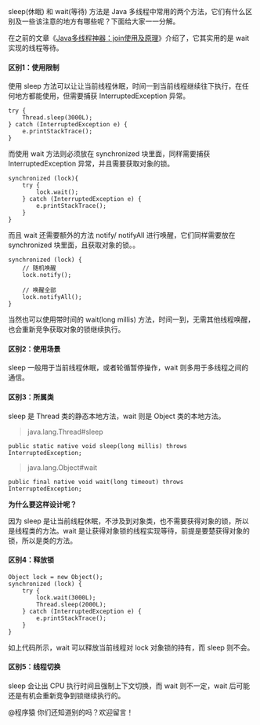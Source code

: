 
sleep(休眠) 和 wait(等待) 方法是 Java 多线程中常用的两个方法，它们有什么区别及一些该注意的地方有哪些呢？下面给大家一一分解。

在之前的文章《[Java多线程神器：join使用及原理](https://mp.weixin.qq.com/s/at8NynjnYvqkFw61kn3Apg)》介绍了，它其实用的是 wait 实现的线程等待。

#### 区别1：使用限制

使用 sleep 方法可以让让当前线程休眠，时间一到当前线程继续往下执行，在任何地方都能使用，但需要捕获 InterruptedException 异常。

```
try {
	Thread.sleep(3000L);
} catch (InterruptedException e) {
	e.printStackTrace();
}
```

而使用 wait 方法则必须放在 synchronized 块里面，同样需要捕获 InterruptedException 异常，并且需要获取对象的锁。

```
synchronized (lock){
    try {
        lock.wait();
    } catch (InterruptedException e) {
        e.printStackTrace();
    }
}
```

而且 wait 还需要额外的方法 notify/ notifyAll 进行唤醒，它们同样需要放在 synchronized 块里面，且获取对象的锁。。


```
synchronized (lock) {
    // 随机唤醒
    lock.notify();
    
    // 唤醒全部
    lock.notifyAll();
}
```

当然也可以使用带时间的 wait(long millis) 方法，时间一到，无需其他线程唤醒，也会重新竞争获取对象的锁继续执行。

#### 区别2：使用场景

sleep 一般用于当前线程休眠，或者轮循暂停操作，wait 则多用于多线程之间的通信。

#### 区别3：所属类

sleep 是 Thread 类的静态本地方法，wait 则是 Object 类的本地方法。

> java.lang.Thread#sleep

```
public static native void sleep(long millis) throws InterruptedException;
```

> java.lang.Object#wait

```
public final native void wait(long timeout) throws InterruptedException;
```

**为什么要这样设计呢？**

因为 sleep 是让当前线程休眠，不涉及到对象类，也不需要获得对象的锁，所以是线程类的方法。wait 是让获得对象锁的线程实现等待，前提是要楚获得对象的锁，所以是类的方法。

#### 区别4：释放锁


```
Object lock = new Object();
synchronized (lock) {
    try {
        lock.wait(3000L);
        Thread.sleep(2000L);
    } catch (InterruptedException e) {
        e.printStackTrace();
    }
}
```

如上代码所示，wait 可以释放当前线程对 lock 对象锁的持有，而 sleep 则不会。

#### 区别5：线程切换

sleep 会让出 CPU 执行时间且强制上下文切换，而 wait 则不一定，wait 后可能还是有机会重新竞争到锁继续执行的。

@程序猿 你们还知道别的吗？欢迎留言！
